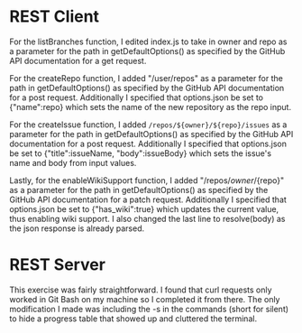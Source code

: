 # REST Client
For the listBranches function, I edited index.js to take in owner and repo as a parameter for the path in getDefaultOptions() as specified by the GitHub API documentation for a get request.

For the createRepo function, I added "/user/repos" as a parameter for the path in getDefaultOptions() as specified by the GitHub API documentation for a post request. Additionally I specified that options.json be set to {"name":repo} which sets the name of the new repository as the repo input.

For the createIssue function, I added `/repos/${owner}/${repo}/issues` as a parameter for the path in getDefaultOptions() as specified by the GitHub API documentation for a post request. Additionally I specified that options.json be set to {"title":issueName, "body":issueBody} which sets the issue's name and body from input values.

Lastly, for the enableWikiSupport function, I added "/repos/${owner}/${repo}" as a parameter for the path in getDefaultOptions() as specified by the GitHub API documentation for a patch request. Additionally I specified that options.json be set to {"has_wiki":true} which updates the current value, thus enabling wiki support. I also changed the last line to resolve(body) as the json response is already parsed.

# REST Server
This exercise was fairly straightforward. I found that curl requests only worked in Git Bash on my machine so I completed it from there. The only modification I made was including the -s in the commands (short for silent) to hide a progress table that showed up and cluttered the terminal.
